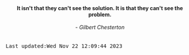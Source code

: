 
<div align="center"><b><span>It isn't that they can't see the solution. It is that they can't see the problem.</span></b><br><br><i> - Gilbert Chesterton</i></div>
<br><br><kbd>Last updated:Wed Nov 22 12:09:44 2023</kbd>